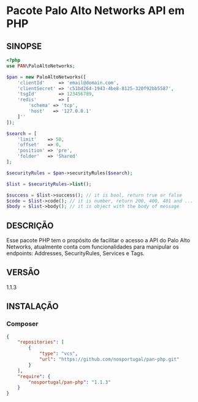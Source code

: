 # Pacote Palo Alto Networks API em PHP

## SINOPSE

```php
<?php
use PAN\PaloAltoNetworks;

$pan = new PaloAltoNetworks([
    'clientId'     => 'email@domain.com',
    'clientSecret' => 'c51bd264-1943-4be8-8125-320f92bb5587',
    'tsgId'        => 123456789,
    'redis'        => [
        'schema' => 'tcp',
        'host'   => '127.0.0.1'
    ]''
]);

$search = [
    'limit'    => 50,
    'offset'   => 0,
    'position' => 'pre',
    'folder'   => 'Shared'
];

$securityRules = $pan->securityRules($search);

$list = $securityRules->list();

$success = $list->success(); // it is bool, return true or false
$code = $list->code(); // it is number, return 200, 400, 401 and ...
$body = $list->body(); // it is object with the body of message
```

## DESCRIÇÃO

Esse pacote PHP tem o propósito de facilitar o acesso a API do Palo Alto Networks, atualmente conta com funcionalidades para manipular os endpoints: Addresses, SecurityRules, Services e Tags.

## VERSÃO
1.1.3

## INSTALAÇÃO

### Composer

```json
{
    "repositories": [
        {
            "type": "vcs",
            "url": "https://github.com/nosportugal/pan-php.git"
        }
    ],
    "require": {
        "nosportugal/pan-php": "1.1.3"
    }
}
```
